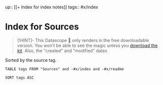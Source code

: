 up:: [[+ Index for index notes]]
tags:: #x/index

# Index for Sources

> [!HINT]- This Datascope 🔬 only renders in the free downloadable version.
> You won't be able to see the magic unless you [download the kit](https://www.linkingyourthinking.com/download-lyt-kit).
> Also, the "created" and "modified" dates

Sorted by the source tag.

``` dataview
TABLE tags FROM "Sources" and -#x/index and -#x/readme 

SORT tags ASC

```


